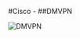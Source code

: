 #Cisco - ##DMVPN

![DMVPN](https://github.com/user-attachments/assets/4befbc14-7c76-4d3f-88a0-c05b49b23ea5)
